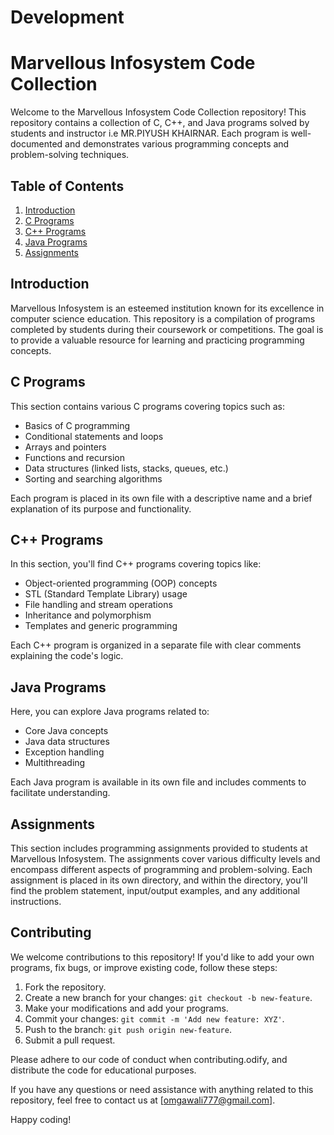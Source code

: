 # Development

# Marvellous Infosystem Code Collection

Welcome to the Marvellous Infosystem Code Collection repository! This repository contains a collection of C, C++, and Java programs solved by students and instructor i.e MR.PIYUSH KHAIRNAR. Each program is well-documented and demonstrates various programming concepts and problem-solving techniques.

## Table of Contents

1. [Introduction](#introduction)
2. [C Programs](#c-programs)
3. [C++ Programs](#c++-programs)
4. [Java Programs](#java-programs)
5.  [Assignments](#assignments)

## Introduction

Marvellous Infosystem is an esteemed institution known for its excellence in computer science education. This repository is a compilation of programs completed by students during their coursework or competitions. The goal is to provide a valuable resource for learning and practicing programming concepts.

## C Programs

This section contains various C programs covering topics such as:

- Basics of C programming
- Conditional statements and loops
- Arrays and pointers
- Functions and recursion
- Data structures (linked lists, stacks, queues, etc.)
- Sorting and searching algorithms

Each program is placed in its own file with a descriptive name and a brief explanation of its purpose and functionality.

## C++ Programs

In this section, you'll find C++ programs covering topics like:

- Object-oriented programming (OOP) concepts
- STL (Standard Template Library) usage
- File handling and stream operations
- Inheritance and polymorphism
- Templates and generic programming

Each C++ program is organized in a separate file with clear comments explaining the code's logic.

## Java Programs

Here, you can explore Java programs related to:

- Core Java concepts
- Java data structures
- Exception handling
- Multithreading 

Each Java program is available in its own file and includes comments to facilitate understanding.

## Assignments

This section includes programming assignments provided to students at Marvellous Infosystem. The assignments cover various difficulty levels and encompass different aspects of programming and problem-solving. Each assignment is placed in its own directory, and within the directory, you'll find the problem statement, input/output examples, and any additional instructions.


## Contributing

We welcome contributions to this repository! If you'd like to add your own programs, fix bugs, or improve existing code, follow these steps:

1. Fork the repository.
2. Create a new branch for your changes: `git checkout -b new-feature`.
3. Make your modifications and add your programs.
4. Commit your changes: `git commit -m 'Add new feature: XYZ'`.
5. Push to the branch: `git push origin new-feature`.
6. Submit a pull request.

Please adhere to our code of conduct when contributing.odify, and distribute the code for educational purposes.

If you have any questions or need assistance with anything related to this repository, feel free to contact us at [omgawali777@gmail.com].

Happy coding!
